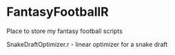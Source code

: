 # FantasyFootballR
Place to store my fantasy football scripts

SnakeDraftOptimizer.r - linear optimizer for a snake draft
